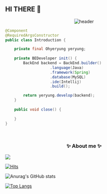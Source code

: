 ## HI THERE 👋



<div align=center>
  
![header](https://capsule-render.vercel.app/api?type=Waving&color=gradient&height=220&section=header&text=This%20is%20Ye%20Ryung&fontSize=80)

<div align = left width=150 >
  
```Java
@Component
@RequiredArgsConstructor
public class Introduction {

    private final Ohyeryung yeryung;
    
    private BEDeveloper init() {
        BackEnd backend = BackEnd.builder()
                    .language(Java)
                    .framework(Spring)
                    .database(MySQL)
                    .ide(Intellij)
                    .build();

        return yeryung.develop(backend);
    }
    
    public void close() {
        
    }
}

```
<br>

  
  <h3 align="center">✨ About me ✨ </h3>
<p align="center" float="left">

<a href="https://ye-ryung.tistory.com/"><img src="https://img.shields.io/badge/Tistory-FFB80B?style=flat-square&logo=Tistory&logoColor=white&link="/></a>
 
  [![Hits](https://hits.seeyoufarm.com/api/count/incr/badge.svg?url=https%3A%2F%2Fgithub.com%2Fohyeryung&count_bg=%23CD0000&title_bg=%23555555&icon=protocols-dot-io.svg&icon_color=%23FFFFFF&title=Today&edge_flat=false)](https://hits.seeyoufarm.com)
   
  ![Anurag's GitHub stats](https://github-readme-stats-git-masterrstaa-rickstaa.vercel.app/api?username=ohyeryung&&show_icons=true&theme=radical)

 
  
  [![Top Langs](https://github-readme-stats.vercel.app/api/top-langs/?username=ohyeryung&layout=compact&&show_icons=true&theme=radical)](https://github.com/ohyeryung/github-readme-stats)
  
<!---
ohyeryung/ohyeryung is a ✨ special ✨ repository because its `README.md` (this file) appears on your GitHub profile.
You can click the Preview link to take a look at your changes.
--->
 
